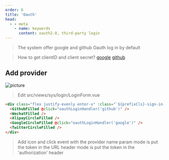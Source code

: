 ```yaml
---
order: 6
title: 'Oauth'
head:
  - - meta
    - name: keywords
      content: oauth2.0, third-party login
---
```


> The system offer google and github Oauth log in by default

> How to get clientID and client secret?
[google](https://developers.google.com/identity/protocols/oauth2)
[github](https://docs.github.com/en/developers/apps/building-oauth-apps/authorizing-oauth-apps)

## Add provider

![picture](/assets/oauth_add_provider_en.png)

> Edit src/views/sys/login/LoginForm.vue

```html
<div class="flex justify-evenly enter-x" :class="`${prefixCls}-sign-in-way`">
  <GithubFilled @click="oauthLoginHandler('github')" />
  <WechatFilled />
  <AlipayCircleFilled />
  <GoogleCircleFilled @click="oauthLoginHandler('google')" />
  <TwitterCircleFilled />
</div>
```

> Add icon and click event with the provider name
> param mode is put the token in the URL
> header mode is put the token in the 'authorization' header
